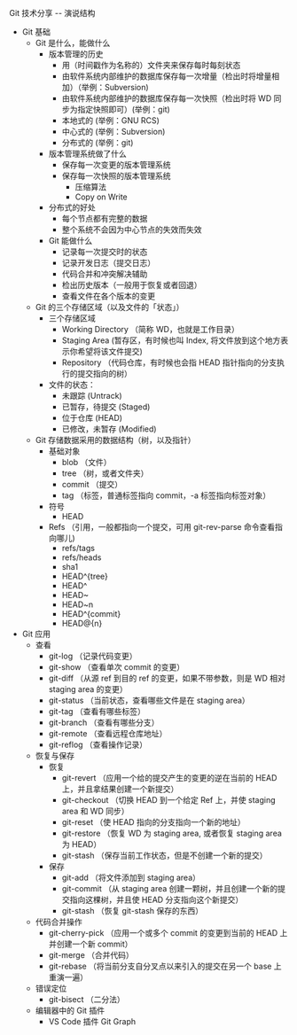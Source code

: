 Git 技术分享 -- 演说结构

- Git 基础
  - Git 是什么，能做什么
    - 版本管理的历史
      - 用（时间戳作为名称的）文件夹来保存每时每刻状态
      - 由软件系统内部维护的数据库保存每一次增量（检出时将增量相加）（举例：Subversion)
      - 由软件系统内部维护的数据库保存每一次快照（检出时将 WD 同步为指定快照即可）(举例：git)
      - 本地式的 (举例：GNU RCS)
      - 中心式的 (举例：Subversion)
      - 分布式的 (举例：git)
    - 版本管理系统做了什么
      - 保存每一次变更的版本管理系统
      - 保存每一次快照的版本管理系统
        - 压缩算法
        - Copy on Write
    - 分布式的好处
      - 每个节点都有完整的数据
      - 整个系统不会因为中心节点的失效而失效
    - Git 能做什么
      - 记录每一次提交时的状态
      - 记录开发日志（提交日志）
      - 代码合并和冲突解决辅助
      - 检出历史版本（一般用于恢复或者回退）
      - 查看文件在各个版本的变更
  - Git 的三个存储区域（以及文件的「状态」）
    - 三个存储区域
      - Working Directory （简称 WD，也就是工作目录）
      - Staging Area (暂存区，有时候也叫 Index, 将文件放到这个地方表示你希望将该文件提交)
      - Repository （代码仓库，有时候也会指 HEAD 指针指向的分支执行的提交指向的树）
    - 文件的状态：
      - 未跟踪 (Untrack)
      - 已暂存，待提交 (Staged)
      - 位于仓库 (HEAD)
      - 已修改，未暂存 (Modified)
  - Git 存储数据采用的数据结构（树，以及指针）
    - 基础对象
      - blob （文件）
      - tree （树，或者文件夹）
      - commit （提交）
      - tag （标签，普通标签指向 commit，-a 标签指向标签对象）
    - 符号
      - HEAD
    - Refs （引用，一般都指向一个提交，可用 git-rev-parse 命令查看指向哪儿)
      - refs/tags
      - refs/heads
      - sha1
      - HEAD^{tree}
      - HEAD^
      - HEAD~
      - HEAD~n
      - HEAD^{commit}
      - HEAD@{n}
- Git 应用
  - 查看
    - git-log （记录代码变更）
    - git-show （查看单次 commit 的变更）
    - git-diff （从源 ref 到目的 ref 的变更，如果不带参数，则是 WD 相对 staging area 的变更）
    - git-status （当前状态，查看哪些文件是在 staging area）
    - git-tag （查看有哪些标签）
    - git-branch （查看有哪些分支）
    - git-remote （查看远程仓库地址）
    - git-reflog （查看操作记录）
  - 恢复与保存
    - 恢复
      - git-revert （应用一个给的提交产生的变更的逆在当前的 HEAD 上，并且拿结果创建一个新提交）
      - git-checkout （切换 HEAD 到一个给定 Ref 上，并使 staging area 和 WD 同步）
      - git-reset （使 HEAD 指向的分支指向一个新的地址）
      - git-restore （恢复 WD 为 staging area, 或者恢复 staging area 为 HEAD）
      - git-stash （保存当前工作状态，但是不创建一个新的提交）
    - 保存
      - git-add （将文件添加到 staging area）
      - git-commit （从 staging area 创建一颗树，并且创建一个新的提交指向这棵树，并且使 HEAD 分支指向这个新提交）
      - git-stash （恢复 git-stash 保存的东西）
  - 代码合并操作
    - git-cherry-pick （应用一个或多个 commit 的变更到当前的 HEAD 上并创建一个新 commit）
    - git-merge （合并代码）
    - git-rebase （将当前分支自分叉点以来引入的提交在另一个 base 上重演一遍）
  - 错误定位
    - git-bisect （二分法）
  - 编辑器中的 Git 插件
    - VS Code 插件 Git Graph
